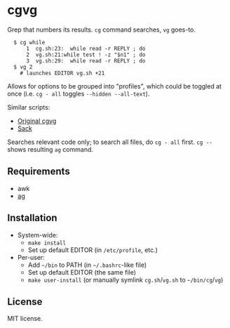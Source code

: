 cgvg
====
Grep that numbers its results.
`cg` command searches, `vg` goes-to.

```
  $ cg while
      1  cg.sh:23:  while read -r REPLY ; do
      2  vg.sh:21:while test ! -z "$n1" ; do
      3  vg.sh:29:  while read -r REPLY ; do
  $ vg 2
    # launches EDITOR vg.sh +21
```

Allows for options to be grouped into "profiles",
which could be toggled at once (i.e. `cg - all` toggles `--hidden --all-text`).

Similar scripts:
- [Original cgvg](http://uzix.org/cgvg.html)
- [Sack](https://github.com/sampson-chen/sack)

Searches relevant code only; to search all files, do `cg - all` first.
`cg --` shows resulting `ag` command.

Requirements
------------
- awk
- [ag](https://github.com/ggreer/the_silver_searcher.git)

Installation
------------
- System-wide:
  * `make install`
  * Set up default EDITOR (in `/etc/profile`, etc.)
- Per-user:
  * Add `~/bin` to PATH (in `~/.bashrc`-like file)
  * Set up default EDITOR (the same file)
  * `make user-install` (or manually symlink `cg.sh`/`vg.sh` to `~/bin/cg`/`vg`)

License
-------
MIT license.
